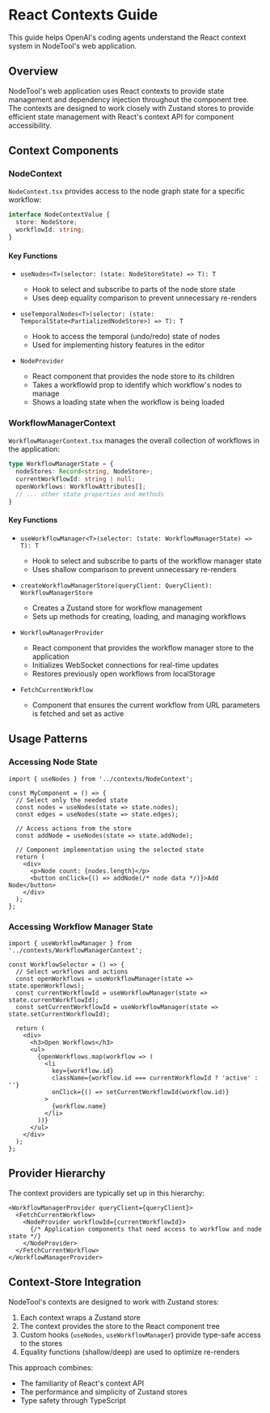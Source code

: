 # React Contexts Guide

This guide helps OpenAI's coding agents understand the React context system in NodeTool's web application.

## Overview

NodeTool's web application uses React contexts to provide state management and dependency injection throughout the component tree. The contexts are designed to work closely with Zustand stores to provide efficient state management with React's context API for component accessibility.

## Context Components

### NodeContext

`NodeContext.tsx` provides access to the node graph state for a specific workflow:

```typescript
interface NodeContextValue {
  store: NodeStore;
  workflowId: string;
}
```

#### Key Functions

- `useNodes<T>(selector: (state: NodeStoreState) => T): T`
  - Hook to select and subscribe to parts of the node store state
  - Uses deep equality comparison to prevent unnecessary re-renders

- `useTemporalNodes<T>(selector: (state: TemporalState<PartializedNodeStore>) => T): T`
  - Hook to access the temporal (undo/redo) state of nodes
  - Used for implementing history features in the editor

- `NodeProvider`
  - React component that provides the node store to its children
  - Takes a workflowId prop to identify which workflow's nodes to manage
  - Shows a loading state when the workflow is being loaded

### WorkflowManagerContext

`WorkflowManagerContext.tsx` manages the overall collection of workflows in the application:

```typescript
type WorkflowManagerState = {
  nodeStores: Record<string, NodeStore>;
  currentWorkflowId: string | null;
  openWorkflows: WorkflowAttributes[];
  // ... other state properties and methods
}
```

#### Key Functions

- `useWorkflowManager<T>(selector: (state: WorkflowManagerState) => T): T`
  - Hook to select and subscribe to parts of the workflow manager state
  - Uses shallow comparison to prevent unnecessary re-renders

- `createWorkflowManagerStore(queryClient: QueryClient): WorkflowManagerStore`
  - Creates a Zustand store for workflow management
  - Sets up methods for creating, loading, and managing workflows

- `WorkflowManagerProvider`
  - React component that provides the workflow manager store to the application
  - Initializes WebSocket connections for real-time updates
  - Restores previously open workflows from localStorage

- `FetchCurrentWorkflow`
  - Component that ensures the current workflow from URL parameters is fetched and set as active

## Usage Patterns

### Accessing Node State

```tsx
import { useNodes } from '../contexts/NodeContext';

const MyComponent = () => {
  // Select only the needed state
  const nodes = useNodes(state => state.nodes);
  const edges = useNodes(state => state.edges);
  
  // Access actions from the store
  const addNode = useNodes(state => state.addNode);
  
  // Component implementation using the selected state
  return (
    <div>
      <p>Node count: {nodes.length}</p>
      <button onClick={() => addNode(/* node data */)}>Add Node</button>
    </div>
  );
};
```

### Accessing Workflow Manager State

```tsx
import { useWorkflowManager } from '../contexts/WorkflowManagerContext';

const WorkflowSelector = () => {
  // Select workflows and actions
  const openWorkflows = useWorkflowManager(state => state.openWorkflows);
  const currentWorkflowId = useWorkflowManager(state => state.currentWorkflowId);
  const setCurrentWorkflowId = useWorkflowManager(state => state.setCurrentWorkflowId);
  
  return (
    <div>
      <h3>Open Workflows</h3>
      <ul>
        {openWorkflows.map(workflow => (
          <li 
            key={workflow.id}
            className={workflow.id === currentWorkflowId ? 'active' : ''}
            onClick={() => setCurrentWorkflowId(workflow.id)}
          >
            {workflow.name}
          </li>
        ))}
      </ul>
    </div>
  );
};
```

## Provider Hierarchy

The context providers are typically set up in this hierarchy:

```tsx
<WorkflowManagerProvider queryClient={queryClient}>
  <FetchCurrentWorkflow>
    <NodeProvider workflowId={currentWorkflowId}>
      {/* Application components that need access to workflow and node state */}
    </NodeProvider>
  </FetchCurrentWorkflow>
</WorkflowManagerProvider>
```

## Context-Store Integration

NodeTool's contexts are designed to work with Zustand stores:

1. Each context wraps a Zustand store
2. The context provides the store to the React component tree
3. Custom hooks (`useNodes`, `useWorkflowManager`) provide type-safe access to the stores
4. Equality functions (shallow/deep) are used to optimize re-renders

This approach combines:
- The familiarity of React's context API
- The performance and simplicity of Zustand stores
- Type safety through TypeScript